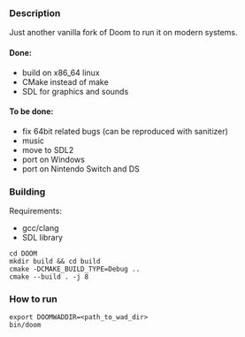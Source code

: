 ### Description
Just another vanilla fork of Doom to run it on modern systems.

#### Done:
- build on x86_64 linux
- CMake instead of make
- SDL for graphics and sounds

#### To be done:
- fix 64bit related bugs (can be reproduced with sanitizer)
- music
- move to SDL2
- port on Windows
- port on Nintendo Switch and DS

### Building

Requirements:
- gcc/clang
- SDL library

```
cd DOOM 
mkdir build && cd build
cmake -DCMAKE_BUILD_TYPE=Debug ..
cmake --build . -j 8
```

### How to run

```
export DOOMWADDIR=<path_to_wad_dir>
bin/doom
```